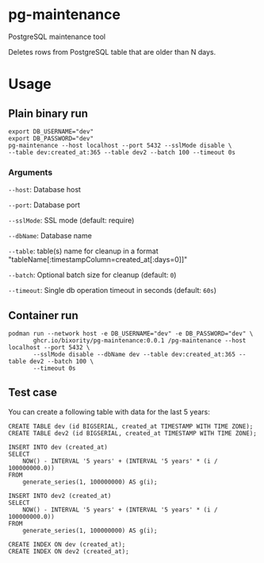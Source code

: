 # pg-maintenance

PostgreSQL maintenance tool

Deletes rows from PostgreSQL table that are older than N days.

# Usage

## Plain binary run
```shell
export DB_USERNAME="dev"
export DB_PASSWORD="dev"
pg-maintenance --host localhost --port 5432 --sslMode disable \
--table dev:created_at:365 --table dev2 --batch 100 --timeout 0s
```

### Arguments

`--host`: Database host

`--port`: Database port

`--sslMode`: SSL mode (default: require)

`--dbName`: Database name

`--table`: table(s) name for cleanup in a format "tableName\[:timestampColumn=created_at\[:days=0\]\]"

`--batch`: Optional batch size for cleanup (default: `0`)

`--timeout`: Single db operation timeout in seconds (default: `60s`)


## Container run
```shell
podman run --network host -e DB_USERNAME="dev" -e DB_PASSWORD="dev" \
       ghcr.io/bixority/pg-maintenance:0.0.1 /pg-maintenance --host localhost --port 5432 \
       --sslMode disable --dbName dev --table dev:created_at:365 --table dev2 --batch 100 \
       --timeout 0s
```


## Test case

You can create a following table with data for the last 5 years:

```postgresql
CREATE TABLE dev (id BIGSERIAL, created_at TIMESTAMP WITH TIME ZONE);
CREATE TABLE dev2 (id BIGSERIAL, created_at TIMESTAMP WITH TIME ZONE);

INSERT INTO dev (created_at)
SELECT 
    NOW() - INTERVAL '5 years' + (INTERVAL '5 years' * (i / 100000000.0))
FROM 
    generate_series(1, 100000000) AS g(i);

INSERT INTO dev2 (created_at)
SELECT
    NOW() - INTERVAL '5 years' + (INTERVAL '5 years' * (i / 100000000.0))
FROM
    generate_series(1, 100000000) AS g(i);

CREATE INDEX ON dev (created_at);
CREATE INDEX ON dev2 (created_at);
```
